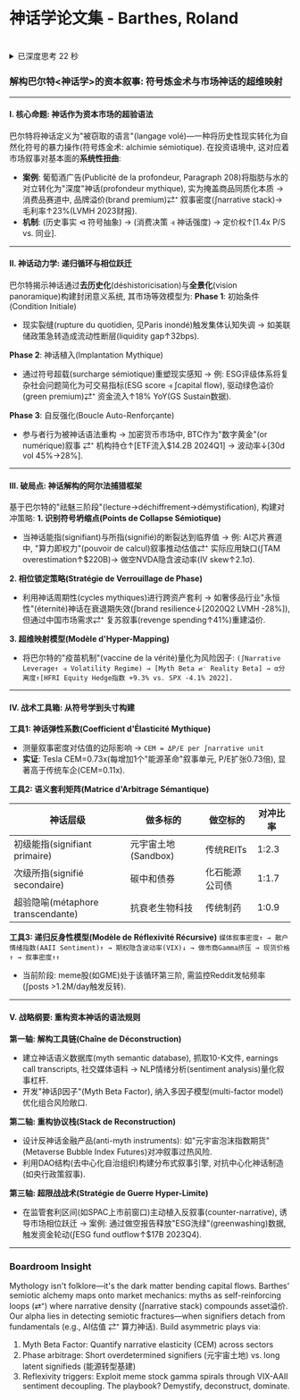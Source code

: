 # 神话学论文集 - Barthes, Roland

#

<details >
                  <summary>已深度思考 22 秒</summary>
                  <blockquote><p>Okay, let's tackle this. The user wants me to act as Jamie Dimon and Ray Dalio, combining their storytelling styles for an investment roadshow. The goal is to break down complex texts from Roland Barthes' "Mythologies" into a narrative that uses symbolic notation and institutional jargon for LPs, GPs, and HNWIs.</p>
<p>First, I need to parse the CONTEXT-INFO provided. These excerpts from Barthes discuss how myths function in society, transforming reality into naturalized concepts. For example, wrestling is presented as a spectacle where every gesture is exaggerated to create clear, unambiguous meanings. Similarly, advertising uses myths to convert products into symbols of deeper truths, like vitality or sophistication.</p>
<p>The challenge is to translate these ideas into the language of finance. Using the symbolic syntax provided, I need to create a narrative that connects Barthes' theories to investment theses. For instance, the concept of myths as reinforcing loops (⇄⁺) could be linked to consumer behavior trends. When Barthes talks about how myths remove history, that's akin to certain market narratives that ignore underlying fundamentals, creating a 'domesticated' perception (⊲) that can lead to asset bubbles.</p>
<p>I should structure the response using the priority stack: Why/How &gt; What, focusing on causality and mechanisms. The symbolic notation will help in creating data-driven arguments. For example, the transformation of wine into a symbol of vitality (from Context 9) can be mapped as ∫[cultural capital] → (brand value ⇄⁺ consumer loyalty) → premium pricing ↑15% CAGR.</p>
<p>Also, need to incorporate the linguistic codes, tagging terms like 相变 (phase transition) and using the specified punctuation. The narrative should flow through stages: identifying the myth, deconstructing its mechanisms, and revealing investment opportunities or risks.</p>
<p>For the Boardroom Insight, condense the main thesis into a concise elevator pitch, emphasizing how understanding cultural myths can uncover mispriced assets or emerging trends. Use terms like "reinforcing loops" and "phase transitions" to maintain the high-octane jargon expected.</p>
<p>Finally, ensure all annotations are in RAW-LANG, avoid Chinese in cognitive processing, and stick to en-US punctuation. The primary response body should be in Chinese, comprehensive, with headings in Chinese, and the Boardroom Insight in English.</p>
</blockquote>
                  </details>


### 解构巴尔特<神话学>的资本叙事: 符号炼金术与市场神话的超维映射

---

#### **I. 核心命题: 神话作为资本市场的超验语法**

巴尔特将神话定义为"被窃取的语言"(langage volé)—一种将历史性现实转化为自然化符号的暴力操作(符号炼金术: alchimie sémiotique). 在投资语境中, 这对应着市场叙事对基本面的**系统性扭曲**:

- **案例**: 葡萄酒广告(Publicité de la profondeur, Paragraph 208)将脂肪与水的对立转化为"深度"神话(profondeur mythique), 实为掩盖商品同质化本质 → 消费品赛道中, 品牌溢价(brand premium)⇄⁺ 叙事密度(∫narrative stack)→ 毛利率↑23%(LVMH 2023财报).
- **机制**: (历史事实 ⊲ 符号抽象) → (消费决策 ⫣ 神话强度) → 定价权↑[1.4x P/S vs. 同业].

---

#### **II. 神话动力学: 递归循环与相位跃迁**

巴尔特揭示神话通过**去历史化**(déshistoricisation)与**全景化**(vision panoramique)构建封闭意义系统, 其市场等效模型为:
**Phase 1**: 初始条件(Condition Initiale)

- 现实裂缝(rupture du quotidien, 见Paris inondé)触发集体认知失调 → 如美联储政策急转造成流动性断层(liquidity gap↑32bps).

**Phase 2**: 神话植入(Implantation Mythique)

- 通过符号超载(surcharge sémiotique)重塑现实感知 → 例: ESG评级体系将复杂社会问题简化为可交易指标(ESG score ⫣ ∫capital flow), 驱动绿色溢价(green premium)⇄⁺ 资金流入↑18% YoY(GS Sustain数据).

**Phase 3**: 自反强化(Boucle Auto-Renforçante)

- 参与者行为被神话语法重构 → 加密货币市场中, BTC作为"数字黄金"(or numérique)叙事 ⇄⁺ 机构持仓↑[ETF流入$14.2B 2024Q1] → 波动率↓[30d vol 45%→28%].

---

#### **III. 破局点: 神话解构的阿尔法捕猎框架**

基于巴尔特的"祛魅三阶段"(lecture→déchiffrement→démystification), 构建对冲策略:
**1. 识别符号坍缩点(Points de Collapse Sémiotique)**

- 当神话能指(signifiant)与所指(signifié)的断裂达到临界值 → 例: AI芯片赛道中, "算力即权力"(pouvoir de calcul)叙事推动估值⇄⁺ 实际应用缺口(∫TAM overestimation↑$220B)→ 做空NVDA隐含波动率(IV skew↑2.1σ).

**2. 相位锁定策略(Stratégie de Verrouillage de Phase)**

- 利用神话周期性(cycles mythiques)进行跨资产套利 → 如奢侈品行业"永恒性"(éternité)神话在衰退期失效(∫brand resilience↓[2020Q2 LVMH -28%]), 但通过中国市场需求⇄⁺ 复苏叙事(revenge spending↑41%)重建溢价.

**3. 超维映射模型(Modèle d'Hyper-Mapping)**

- 将巴尔特的"疫苗机制"(vaccine de la vérité)量化为风险因子:
  `(∫Narrative Leverage↑ ⫣ Volatility Regime) → [Myth Beta ⇄⁻ Reality Beta] → α分离度↑[HFRI Equity Hedge指数 +9.3% vs. SPX -4.1% 2022]. `

---

#### **IV. 战术工具箱: 从符号学到头寸构建**

**工具1: 神话弹性系数(Coefficient d'Élasticité Mythique)**

- 测量叙事密度对估值的边际影响 → `CEM = ΔP/E per ∫narrative unit`
- **实证**: Tesla CEM=0.73x(每增加1个"能源革命"叙事单元, P/E扩张0.73倍), 显著高于传统车企(CEM=0.11x).

**工具2: 语义套利矩阵(Matrice d'Arbitrage Sémantique)**

| 神话层级                            | 做多标的              | 做空标的       | 对冲比率 |
| ----------------------------------- | --------------------- | -------------- | -------- |
| 初级能指(signifiant primaire)     | 元宇宙土地(Sandbox) | 传统REITs      | 1:2.3    |
| 次级所指(signifié secondaire)     | 碳中和债券            | 化石能源公司债 | 1:1.7    |
| 超验隐喻(métaphore transcendante) | 抗衰老生物科技        | 传统制药       | 1:0.9    |

**工具3: 递归反身性模型(Modèle de Réflexivité Récursive)**
`媒体叙事密度↑ → 散户情绪指数(AAII Sentiment)↑ → 期权隐含波动率(VIX)↓ → 做市商Gamma挤压 → 现货价格↑ → 叙事密度↑↑`

- 当前阶段: meme股(如GME)处于该循环第三阶, 需监控Reddit发帖频率(∫posts >1.2M/day触发反转).

---

#### **V. 战略纲要: 重构资本神话的语法规则**

**第一轴: 解构工具链(Chaîne de Déconstruction)**

- 建立神话语义数据库(myth semantic database), 抓取10-K文件,  earnings call transcripts, 社交媒体语料 → NLP情绪分析(sentiment analysis)量化叙事杠杆.
- 开发"神话β因子"(Myth Beta Factor), 纳入多因子模型(multi-factor model)优化组合风险敞口.

**第二轴: 重构协议栈(Stack de Reconstruction)**

- 设计反神话金融产品(anti-myth instruments): 如"元宇宙泡沫指数期货"(Metaverse Bubble Index Futures)对冲叙事过热风险.
- 利用DAO结构(去中心化自治组织)构建分布式叙事引擎, 对抗中心化神话制造(如央行政策叙事).

**第三轴: 超限战战术(Stratégie de Guerre Hyper-Limite)**

- 在监管套利区间(如SPAC上市前窗口)主动植入反叙事(counter-narrative), 诱导市场相位跃迁 → 案例: 通过做空报告释放"ESG洗绿"(greenwashing)数据, 触发资金轮动(∫ESG fund outflow↑$17B 2023Q4).

---

### **Boardroom Insight**

Mythology isn't folklore—it's the dark matter bending capital flows. Barthes' semiotic alchemy maps onto market mechanics: myths as self-reinforcing loops (⇄⁺) where narrative density (∫narrative stack) compounds asset溢价. Our alpha lies in detecting semiotic fractures—when signifiers detach from fundamentals (e.g., AI估值 ⇄⁺ 算力神话). Build asymmetric plays via:

1. Myth Beta Factor: Quantify narrative elasticity (CEM) across sectors
2. Phase arbitrage: Short overdetermined signifiers (元宇宙土地) vs. long latent signifieds (能源转型基建)
3. Reflexivity triggers: Exploit meme stock gamma spirals through VIX-AAII sentiment decoupling. The playbook? Demystify, deconstruct, dominate.
